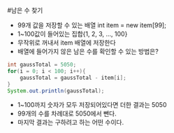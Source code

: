 #남은 수 찾기

- 99개 값을 저장할 수 있는 배열 int item = new item[99];
- 1~100값이 들어있는 집합{1, 2, 3, ..., 100}
- 무작위로 꺼내서 item 배열에 저장한다
- 배열에 들어가지 않은 남은 수를 확인할 수 있는 방법은?

````java
int gaussTotal = 5050;
for(i = 0; i < 100; i++){
	gaussTotal = gaussTotal - item[i];
}
System.out.println(gaussTotal);
````

- 1~100까지 숫자가 모두 저장되어있다면 더한 결과는 5050
- 99개의 수를 차례대로 5050에서 뺀다.
- 마지막 결과는 구하려고 하는 어떤 수이다.